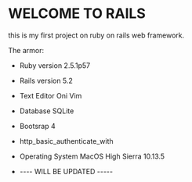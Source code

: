 # WELCOME TO RAILS

this is my first project on ruby on rails web framework.

The armor:

* Ruby version 2.5.1p57

* Rails version 5.2

* Text Editor Oni Vim

* Database SQLite

* Bootsrap 4

* http_basic_authenticate_with

* Operating System MacOS High Sierra 10.13.5 

* ---- WILL BE UPDATED -----
